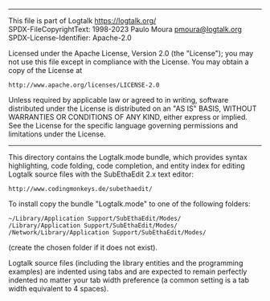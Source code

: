 ________________________________________________________________________

This file is part of Logtalk <https://logtalk.org/>  
SPDX-FileCopyrightText: 1998-2023 Paulo Moura <pmoura@logtalk.org>  
SPDX-License-Identifier: Apache-2.0

Licensed under the Apache License, Version 2.0 (the "License");
you may not use this file except in compliance with the License.
You may obtain a copy of the License at

    http://www.apache.org/licenses/LICENSE-2.0

Unless required by applicable law or agreed to in writing, software
distributed under the License is distributed on an "AS IS" BASIS,
WITHOUT WARRANTIES OR CONDITIONS OF ANY KIND, either express or implied.
See the License for the specific language governing permissions and
limitations under the License.
________________________________________________________________________


This directory contains the Logtalk.mode bundle, which provides syntax 
highlighting, code folding, code completion, and entity index for editing
Logtalk source files with the SubEthaEdit 2.x text editor:

	http://www.codingmonkeys.de/subethaedit/

To install copy the bundle "Logtalk.mode" to one of the following 
folders:

	~/Library/Application Support/SubEthaEdit/Modes/
	/Library/Application Support/SubEthaEdit/Modes/
	/Network/Library/Application Support/SubEthaEdit/Modes/

(create the chosen folder if it does not exist).

Logtalk source files (including the library entities and the programming
examples) are indented using tabs and are expected to remain perfectly 
indented no matter your tab width preference (a common setting is a tab
width equivalent to 4 spaces).
